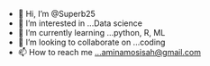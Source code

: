 - 👋 Hi, I’m @Superb25
- 👀 I’m interested in ...Data science
- 🌱 I’m currently learning ...python, R, ML
- 💞️ I’m looking to collaborate on ...coding
- 📫 How to reach me ...aminamosisah@gmail.com

<!---
Superb25/Superb25 is a ✨ special ✨ repository because its `README.md` (this file) appears on your GitHub profile.
You can click the Preview link to take a look at your changes.
--->
